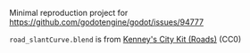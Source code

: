 Minimal reproduction project for https://github.com/godotengine/godot/issues/94777

`road_slantCurve.blend` is from [Kenney's City Kit (Roads)](https://www.kenney.nl/assets/city-kit-roads) (CC0)
